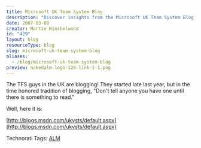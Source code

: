 ```yaml
---
title: Microsoft UK Team System Blog
description: "Discover insights from the Microsoft UK Team System Blog, where TFS experts share valuable tips and updates on ALM. Join the conversation today!"
date: 2007-03-08
creator: Martin Hinshelwood
id: "429"
layout: blog
resourceType: blog
slug: microsoft-uk-team-system-blog
aliases:
  - /blog/microsoft-uk-team-system-blog
preview: nakedalm-logo-128-link-1-1.png
---
```


The TFS guys in the UK are blogging! They started late last year, but in the time honored tradition of blogging, "Don't tell anyone you have one until there is something to read."

Well, here it is:

[http://blogs.msdn.com/ukvsts/default.aspx](http://blogs.msdn.com/ukvsts/default.aspx)

Technorati Tags: [ALM](http://technorati.com/tags/ALM)

